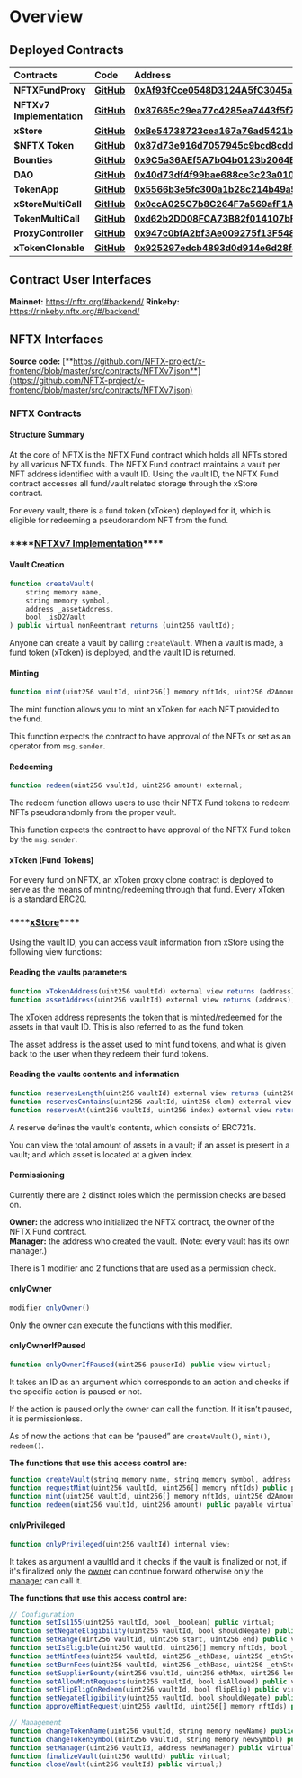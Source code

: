 # Overview

## **Deployed Contracts** 

| **Contracts** | **Code** | **Address** |
| :--- | :--- | :--- |
| **NFTXFundProxy** | [**GitHub**](https://docs.openzeppelin.com/contracts/3.x/api/proxy#UpgradeableProxy) | [**0xAf93fCce0548D3124A5fC3045adAf1ddE4e8Bf7e**](https://etherscan.io/address/0xAf93fCce0548D3124A5fC3045adAf1ddE4e8Bf7e) |
| **NFTXv7 Implementation** | [**GitHub**](https://github.com/NFTX-project/x-contracts-private/blob/master/contracts/NFTXv7.sol) | [**0x87665c29ea77c4285ea7443f5f71c54ea90305b8**](https://etherscan.io/address/0x87665c29ea77c4285ea7443f5f71c54ea90305b8#code) |
| **xStore** | [**GitHub**](https://github.com/NFTX-project/x-contracts/blob/master/contracts/XStore.sol) | [**0xBe54738723cea167a76ad5421b50cAa49692E7B7**](https://etherscan.io/address/0xBe54738723cea167a76ad5421b50cAa49692E7B7) |
| **$NFTX Token** | [**GitHub**](https://github.com/aragon/minime/blob/master/contracts/MiniMeToken.sol) | [**0x87d73e916d7057945c9bcd8cdd94e42a6f47f776**](https://etherscan.io/address/0x87d73e916d7057945c9bcd8cdd94e42a6f47f776) |
| **Bounties** | [**GitHub**](https://github.com/NFTX-project/x-bounties/blob/master/contracts/XBouties.sol) | [**0x9C5a36AEf5A7b04b0123b2064BD20bc47183e1DC**](https://etherscan.io/address/0x9C5a36AEf5A7b04b0123b2064BD20bc47183e1DC) |
| **DAO** | [**GitHub**](https://github.com/NFTX-project/x-contracts/blob/master/contracts/XController.sol) | [**0x40d73df4f99bae688ce3c23a01022224fe16c7b2**](https://etherscan.io/address/0x40d73df4f99bae688ce3c23a01022224fe16c7b2) |
| **TokenApp** | [**GitHub**](https://github.com/NFTX-project/x-bounties/blob/master/contracts/TokenAppController.sol) | [**0x5566b3e5fc300a1b28c214b49a5950c34d00eb33**](https://etherscan.io/address/0x5566b3e5fc300a1b28c214b49a5950c34d00eb33) |
| **xStoreMultiCall** | [**GitHub**](https://github.com/NFTX-project/x-backend/blob/master/contracts/XStoreMultiCall.json) | [**0x0ccA025C7b8C264F7a569afF1A74907CD43AeD62**](https://etherscan.io/address/0x0ccA025C7b8C264F7a569afF1A74907CD43AeD62) |
| **TokenMultiCall** | [**GitHub**](https://github.com/NFTX-project/x-backend/blob/master/contracts/TokenMultiCall.json) | [**0xd62b2DD08FCA73B82f014107bF1CC888C61b8dF3**](https://etherscan.io/address/0xd62b2DD08FCA73B82f014107bF1CC888C61b8dF3) |
| **ProxyController** | [**GitHub**](https://github.com/NFTX-project/x-contracts/blob/master/contracts/ProxyController.sol) | [**0x947c0bfA2bf3Ae009275f13F548Ba539d38741C2**](https://etherscan.io/address/0x947c0bfA2bf3Ae009275f13F548Ba539d38741C2) |
| **xTokenClonable** | [**GitHub**](https://github.com/NFTX-project/x-contracts-private/blob/master/contracts/XTokenClonable.sol) | [**0x925297edcb4893d0d914e6d28f49381d47b864b0**](https://etherscan.io/address/0x925297edcb4893d0d914e6d28f49381d47b864b0) |

## Contract User Interfaces

**Mainnet:** https://nftx.org/#backend/
**Rinkeby:** https://rinkeby.nftx.org/#/backend/

## **NFTX Interfaces**

**Source code:** [**https://github.com/NFTX-project/x-frontend/blob/master/src/contracts/NFTXv7.json**](https://github.com/NFTX-project/x-frontend/blob/master/src/contracts/NFTXv7.json)

### **NFTX Contracts**

#### **Structure Summary** 

At the core of NFTX is the NFTX Fund contract which holds all NFTs stored by all various NFTX funds. The NFTX Fund contract maintains a vault per NFT address identified with a vault ID. Using the vault ID, the NFTX Fund contract accesses all fund/vault related storage through the xStore contract.

For every vault, there is a fund token \(xToken\) deployed for it, which is eligible for redeeming a pseudorandom NFT from the fund.

### \*\*\*\*[**NFTXv7 Implementation**](https://etherscan.io/address/0x87665c29ea77c4285ea7443f5f71c54ea90305b8)\*\*\*\*

#### **Vault Creation**

```javascript
function createVault(
    string memory name,
    string memory symbol,
    address _assetAddress,
    bool _isD2Vault
) public virtual nonReentrant returns (uint256 vaultId);
```

Anyone can create a vault by calling `createVault`. When a vault is made, a fund token \(xToken\) is deployed, and the vault ID is returned.

#### **Minting**

```javascript
function mint(uint256 vaultId, uint256[] memory nftIds, uint256 d2Amount) external;
```

The mint function allows you to mint an xToken for each NFT provided to the fund.

This function expects the contract to have approval of the NFTs or set as an operator from `msg.sender`.

#### **Redeeming**

```javascript
function redeem(uint256 vaultId, uint256 amount) external;
```

The redeem function allows users to use their NFTX Fund tokens to redeem NFTs pseudorandomly from the proper vault. 

This function expects the contract to have approval of the NFTX Fund token by the `msg.sender`.

#### **xToken \(Fund Tokens\)**

For every fund on NFTX, an xToken proxy clone contract is deployed to serve as the means of minting/redeeming through that fund. Every xToken is a standard ERC20.

### \*\*\*\*[**xStore**](https://etherscan.io/address/0xBe54738723cea167a76ad5421b50cAa49692E7B7)\*\*\*\*

Using the vault ID, you can access vault information from xStore using the following view functions:

#### **Reading the vaults parameters**

```javascript
function xTokenAddress(uint256 vaultId) external view returns (address);
function assetAddress(uint256 vaultId) external view returns (address);
```

The xToken address represents the token that is minted/redeemed for the assets in that vault ID. This is also referred to as the fund token.

The asset address is the asset used to mint fund tokens, and what is given back to the user when they redeem their fund tokens.

#### **Reading the vaults contents and information**

```javascript
function reservesLength(uint256 vaultId) external view returns (uint256);
function reservesContains(uint256 vaultId, uint256 elem) external view returns (bool);
function reservesAt(uint256 vaultId, uint256 index) external view returns (uint256);
```

A reserve defines the vault's contents, which consists of ERC721s. 

You can view the total amount of assets in a vault; if an asset is present in a vault; and which asset is located at a given index. 

#### **Permissioning**

Currently there are 2 distinct roles which the permission checks are based on.

**Owner:** the address who initialized the NFTX contract, the owner of the NFTX Fund contract.  
**Manager:** the address who created the vault. \(Note: every vault has its own manager.\)

There is 1 modifier and 2 functions that are used as a permission check.

#### onlyOwner

```javascript
modifier onlyOwner()
```

Only the owner can execute the functions with this modifier.  


#### **onlyOwnerIfPaused**

```javascript
function onlyOwnerIfPaused(uint256 pauserId) public view virtual;
```

It takes an ID as an argument which corresponds to an action and checks if the specific action is paused or not.

If the action is paused only the owner can call the function. If it isn’t paused, it is permissionless.

As of now the actions that can be “paused” are `createVault()`, `mint()`, `redeem()`.

**The functions that use this access control are:**

```javascript
function createVault(string memory name, string memory symbol, address _assetAddress, bool _isD2Vault) public virtual nonReentrant returns (uint256 vaultId);
function requestMint(uint256 vaultId, uint256[] memory nftIds) public payable virtual override nonReentrant;
function mint(uint256 vaultId, uint256[] memory nftIds, uint256 d2Amount) public payable virtual override nonReentrant;
function redeem(uint256 vaultId, uint256 amount) public payable virtual nonReentrant;
```

#### onlyPrivileged

```javascript
function onlyPrivileged(uint256 vaultId) internal view;
```

It takes as argument a vaultId and it checks if the vault is finalized or not, if it's finalized only the [owner](#permissioning) can continue forward otherwise only the [manager](#permissioning) can call it.

**The functions that use this access control are:**

```javascript
// Configuration
function setIs1155(uint256 vaultId, bool _boolean) public virtual;
function setNegateEligibility(uint256 vaultId, bool shouldNegate) public virtual override;
function setRange(uint256 vaultId, uint256 start, uint256 end) public virtual;
function setIsEligible(uint256 vaultId, uint256[] memory nftIds, bool _boolean) public virtual;
function setMintFees(uint256 vaultId, uint256 _ethBase, uint256 _ethStep) public virtual;
function setBurnFees(uint256 vaultId, uint256 _ethBase, uint256 _ethStep) public virtual;
function setSupplierBounty(uint256 vaultId, uint256 ethMax, uint256 length) public virtual;
function setAllowMintRequests(uint256 vaultId, bool isAllowed) public virtual;
function setFlipEligOnRedeem(uint256 vaultId, bool flipElig) public virtual;
function setNegateEligibility(uint256 vaultId, bool shouldNegate) public virtual;
function approveMintRequest(uint256 vaultId, uint256[] memory nftIds) public virtual;

// Management
function changeTokenName(uint256 vaultId, string memory newName) public virtual;
function changeTokenSymbol(uint256 vaultId, string memory newSymbol) public virtual;
function setManager(uint256 vaultId, address newManager) public virtual;
function finalizeVault(uint256 vaultId) public virtual;
function closeVault(uint256 vaultId) public virtual;)
```

